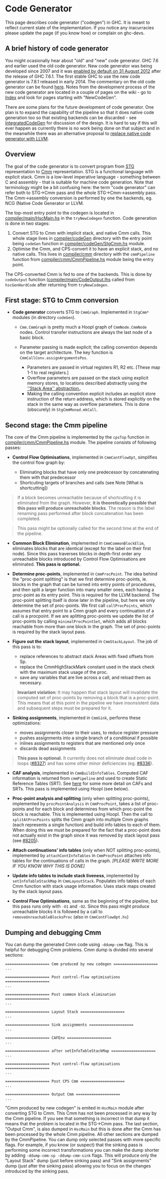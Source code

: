 # Code Generator



This page describes code generator ("codegen") in GHC. It is meant to reflect current state of the implementation. If you notice any inacurracies please update the page (if you know how) or complain on ghc-devs.


## A brief history of code generator



You might ocasionally hear about "old" and "new" code generator. GHC 7.6 and earlier used the old code generator. New code generator was being developed since 2007 and it was [enabled by default on 31 August 2012](/trac/ghc/changeset/832077ca5393d298324cb6b0a2cb501e27209768/ghc) after the release of GHC 7.6.1. The first stable GHC to use the new code generator is 7.8.1 released in early 2014. The commentary on the old code generator can be found [here](commentary/compiler/old-code-gen). Notes from the development process of the new code generator are located in a couple of pages on the wiki - go to [Index](title-index) and look for pages starting with "NewCodeGen".



There are some plans for the future development of code generator. One plan is to expand the capability of the pipeline so that it does native code generation too so that existing backends can be discarded - see [IntegratedCodeGen](commentary/compiler/integrated-code-gen) for discussion of the design. It is hard to say if this will ever happen as currently there is no work being done on that subject and in the meanwhile there was an alternative proposal to [replace native code generator with LLVM](commentary/compiler/backends/llvm/replacing-ncg).


## Overview



The goal of the code generator is to convert program from [STG](commentary/compiler/generated-code) representation to [Cmm](commentary/compiler/cmm-type) representation. STG is a functional language with explicit stack. Cmm is a low-level imperative language - something between C and assembly - that is suitable for machine code generation. Note that terminology might be a bit confusing here: the term "code generator" can refer both to STG-\>Cmm pass and the whole STG-\>Cmm-\>assembly pass. The Cmm-\>assembly conversion is performed by one the backends, eg. NCG (Native Code Generator or LLVM.



The top-most entry point to the codegen is located in [compiler/main/HscMain.hs](/trac/ghc/browser/ghc/compiler/main/HscMain.hs) in the `tryNewCodegen` function. Code generation is done in two stages:


1. Convert STG to Cmm with implicit stack, and native Cmm calls. This whole stage lives in [compiler/codeGen](/trac/ghc/browser/ghc/compiler/codeGen) directory with the entry point being `codeGen` function in [compiler/codeGen/StgCmm.hs](/trac/ghc/browser/ghc/compiler/codeGen/StgCmm.hs) module.
1. Optimise the Cmm, and CPS-convert it to have an explicit stack, and no native calls. This lives in [compiler/cmm](/trac/ghc/browser/ghc/compiler/cmm) directory with the `cmmPipeline` function from [compiler/cmm/CmmPipeline.hs](/trac/ghc/browser/ghc/compiler/cmm/CmmPipeline.hs) module being the entry point.


The CPS-converted Cmm is fed to one of the backends. This is done by `codeOutput` function ([compiler/main/CodeOutput.lhs](/trac/ghc/browser/ghc/compiler/main/CodeOutput.lhs) called from `hscGenHardCode` after returning from `tryNewCodegen`.


## First stage: STG to Cmm conversion


- **Code generator** converts STG to `CmmGraph`.  Implemented in `StgCmm*` modules (in directory `codeGen`). 

  - `Cmm.CmmGraph` is pretty much a Hoopl graph of `CmmNode.CmmNode` nodes. Control transfer instructions are always the last node of a basic block.
  - Parameter passing is made explicit; the calling convention depends on the target architecture.  The key function is `CmmCallConv.assignArgumentsPos`. 

    - Parameters are passed in virtual registers R1, R2 etc. \[These map 1-1 to real registers.\] 
    - Overflow parameters are passed on the stack using explicit memory stores, to locations described abstractly using the [''Stack Area'' abstraction.](commentary/compiler/stack-areas).   
    - Making the calling convention explicit includes an explicit store instruction of the return address, which is stored explicitly on the stack in the same way as overflow parameters. This is done (obscurely) in `StgCmmMonad.mkCall`.

## Second stage: the Cmm pipeline



The core of the Cmm pipeline is implemented by the `cpsTop` function in [compiler/cmm/CmmPipeline.hs](/trac/ghc/browser/ghc/compiler/cmm/CmmPipeline.hs) module. The pipeline consists of following passes:


- **Control Flow Optimisations**, implemented in `CmmContFlowOpt`, simplifies the control flow graph by:

  - Eliminating blocks that have only one predecessor by concatenating them with that predecessor
  - Shortcuting targets of branches and calls (see Note \[What is shortcutting\])


  


>
>
> If a block becomes unreachable because of shortcutting it is eliminated from the graph. However, **it is theoretically possible that this pass will produce unreachable blocks**. The reason is the label renaming pass performed after block concatenation has been completed.
>
>

>
>
> This pass might be optionally called for the second time at the end of the pipeline.
>
>

- **Common Block Elimination**, implemented in `CmmCommonBlockElim`, eliminates blocks that are identical (except for the label on their first node). Since this pass traverses blocks in depth-first order any unreachable blocks introduced by Control Flow Optimisations are eliminated. **This pass is optional.**

- **Determine proc-points**, implemented in `CmmProcPoint`. The idea behind the "proc-point splitting" is that we first determine proc-points, ie. blocks in the graph that can be turned into entry points of procedures, and then split a larger function into many smaller ones, each having a proc-point as its entry point. This is required for the LLVM backend. The proc-point splitting itself is done later in the pipeline, but here we only determine the set of proc-points. We first call `callProcPoints`, which assumes that entry point to a Cmm graph and every continuation of a call is a procpoint. If we are aplitting proc-points we update the list of proc-points by calling `minimalProcPointSet`, which adds all blocks reachable from more than one block in the graph. The set of proc-points is required by the stack layout pass.

- **Figure out the stack layout**, implemented in `CmmStackLayout`. The job of this pass is to:

  - replace references to abstract stack Areas with fixed offsets from Sp.
  - replace the CmmHighStackMark constant used in the stack check with
    the maximum stack usage of the proc.
  - save any variables that are live across a call, and reload them as
    necessary.

>
>
> **Invariant violation**: It may happen that stack layout will invalidate the computed set of proc-points by removing a block that is a proc-point. This means that at this point in the pipeline we have insonsistent data and subsequent steps must be prepared for it.
>
>


 


- **Sinking assignments**, implemented in `CmmSink`, performs these optimizations:

  - moves assignments closer to their uses, to reduce register pressure
  - pushes assignments into a single branch of a conditional if possible
  - inlines assignments to registers that are mentioned only once
  - discards dead assignments

>
>
> **This pass is optional.** It currently does not eliminate dead code in loops ([\#8327](https://gitlab.staging.haskell.org/ghc/ghc/issues/8327)) and has some other minor deficiencies (eg. [\#8336](https://gitlab.staging.haskell.org/ghc/ghc/issues/8336)).
>
>

- **CAF analysis**, implemented in `CmmBuildInfoTables`. Computed CAF information is returned from `cmmPipeline` and used to create Static Reference Tables (SRT). See [here](commentary/rts/storage/gc/ca-fs) for some more detail on CAFs and SRTs. This pass is implemented using Hoopl (see below).

- **Proc-point analysis and splitting** (only when splitting proc-points), implemented by `procPointAnalysis` in `CmmProcPoint`, takes a list of proc-points and for each block and determines from which proc-point the block is reachable. This is implemented using Hoopl.
  Then the call to `splitAtProcPoints` splits the Cmm graph into multiple Cmm graphs (each represents a single function) and build info tables to each of them.
  When doing this we must be prepared for the fact that a proc-point does not actually exist in the graph since it was removed by stack layout pass (see [\#8205](https://gitlab.staging.haskell.org/ghc/ghc/issues/8205)).

- **Attach continuations' info tables** (only when NOT splitting proc-points), implemented by `attachContInfoTables` in `CmmProcPoint` attaches info tables for the continuations of calls in the graph. *\[PLEASE WRITE MORE IF YOU KNOW WHY THIS IS DONE\]*

- **Update info tables to include stack liveness**, implemented by `setInfoTableStackMap` in `CmmLayoutStack`. Populates info tables of each Cmm function with stack usage information. Uses stack maps created by the stack layout pass.

- **Control Flow Optimisations**, same as the beginning of the pipeline, but this pass runs only with `-O1` and `-O2`. Since this pass might produce unreachable blocks it is followed by a call to `removeUnreachableBlocksProc` (also in `CmmContFlowOpt.hs`)

## Dumping and debugging Cmm



You can dump the generated Cmm code using `-ddump-cmm` flag. This is helpful for debugging Cmm problems. Cmm dump is divided into several sections:


```wiki
==================== Cmm produced by new codegen ====================
...

==================== Post control-flow optimisations ====================
...

==================== Post common block elimination ====================
...

==================== Layout Stack ====================
...

==================== Sink assignments ====================
...

==================== CAFEnv ====================
...

==================== after setInfoTableStackMap ====================
...

==================== Post control-flow optimisations ====================
...

==================== Post CPS Cmm ====================
...

==================== Output Cmm ====================
...
```


"Cmm produced by new codegen" is emited in `HscMain` module after converting STG to Cmm. This Cmm has not been processed in any way by the Cmm pipeline. If you see that something is incorrect in that dump it means that the problem is located in the STG-\>Cmm pass. The last section, "Output Cmm", is also dumped in `HscMain` but this is done after the Cmm has been processed by the whole Cmm pipeline. All other sections are dumped by the CmmPipeline. You can dump only selected passes with more specific flags. For example, if you know (or suspect) that the sinking pass is performing some incorrect transformations you can make the dump shorter by adding `-ddump-cmm-sp -ddump-cmm-sink` flags. This will produce only the "Layout Stack" dump (just before sinking pass) and "Sink assignments" dump (just after the sinking pass) allowing you to focus on the changes introduced by the sinking pass.


